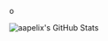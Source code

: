 o

<img src="https://github-readme-stats.vercel.app/api?username=aapelix&theme=vue&show_icons=true&hide_border=true&count_private=true" alt="aapelix's GitHub Stats" />
